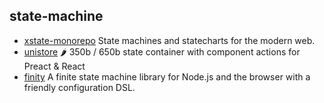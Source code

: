 ## state-machine

- [xstate-monorepo](https://github.com/davidkpiano/xstate) State machines and statecharts for the modern web.
- [unistore](https://github.com/developit/unistore) 🌶 350b / 650b state container with component actions for Preact & React
- [finity](https://github.com/nickuraltsev/finity) A finite state machine library for Node.js and the browser with a friendly configuration DSL.